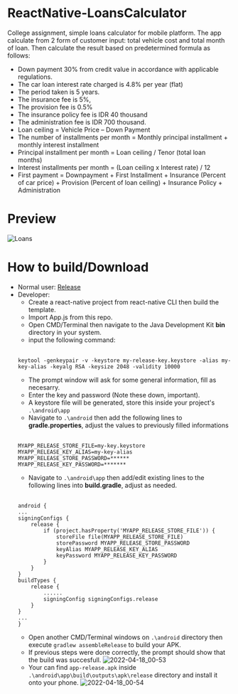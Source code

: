 # ReactNative-LoansCalculator
College assignment, simple loans calculator for mobile platform. The app calculate from 2 form of customer input: total vehicle cost and total month of loan. Then calculate the result based on predetermined formula as follows:
* Down payment 30% from credit value in accordance with applicable regulations. 
* The car loan interest rate charged is 4.8% per year (flat) 
* The period taken is 5 years. 
* The insurance fee is 5%, 
* The provision fee is 0.5%
* The insurance policy fee is IDR 40 thousand 
* The administration fee is IDR 700 thousand.
* Loan ceiling = Vehicle Price – Down Payment<br>
* The number of installments per month = Monthly principal installment + monthly interest installment<br>
* Principal installment per month = Loan ceiling / Tenor (total loan months)<br>
* Interest installments per month = (Loan ceiling x Interest rate) / 12<br>
* First payment = Downpayment + First Installment + Insurance (Percent of car price) + Provision (Percent of loan ceiling) + Insurance Policy + Administration

# Preview
![Loans](https://user-images.githubusercontent.com/103828697/163724832-c3bb7a1b-244d-43ca-87c5-7bd2f10f9878.png)

# How to build/Download
* Normal user: [Release](https://github.com/ArigathanksGozaimuch/ReactNative-LoansCalculator/releases/tag/v.1)
* Developer:
  * Create a react-native project from react-native CLI then build the template.
  * Import App.js from this repo.
  * Open CMD/Terminal then navigate to the Java Development Kit **bin** directory in your system.
  * input the following command:<br> <br> 
  ```
  keytool -genkeypair -v -keystore my-release-key.keystore -alias my-key-alias -keyalg RSA -keysize 2048 -validity 10000
  ```
  * The prompt window will ask for some general information, fill as necesarry.
  * Enter the key and password (Note these down, important).
  * A keystore file will be generated, store this inside your project's `.\android\app`
  * Navigate to `.\android` then add the following lines to **gradle.properties**, adjust the values to previously filled informations<br> <br> 
  ```
  MYAPP_RELEASE_STORE_FILE=my-key.keystore
  MYAPP_RELEASE_KEY_ALIAS=my-key-alias
  MYAPP_RELEASE_STORE_PASSWORD=******
  MYAPP_RELEASE_KEY_PASSWORD=*******
  ```
  * Navigate to `.\android\app` then add/edit existing lines to the following lines into **build.gradle**, adjust as needed. <br> <br>
  ```
  android {
  ...
  signingConfigs {
      release {
          if (project.hasProperty('MYAPP_RELEASE_STORE_FILE')) {
              storeFile file(MYAPP_RELEASE_STORE_FILE)
              storePassword MYAPP_RELEASE_STORE_PASSWORD
              keyAlias MYAPP_RELEASE_KEY_ALIAS
              keyPassword MYAPP_RELEASE_KEY_PASSWORD
          }
      }
  }
  buildTypes {
      release {
          ......
          signingConfig signingConfigs.release
      }
  }
  ...
  }
  ```
  * Open another CMD/Terminal windows on `.\android` directory then execute `gradlew assembleRelease` to build your APK.
  * If previous steps were done correctly, the prompt should show that the build was succesfull.
  ![2022-04-18_00-53](https://user-images.githubusercontent.com/103828697/163726509-3e7784a8-b8c8-4bb3-8eb7-d78a286489c6.png)
  * Your can find `app-release.apk` inside `.\android\app\build\outputs\apk\release` directory and install it onto your phone.
  ![2022-04-18_00-54](https://user-images.githubusercontent.com/103828697/163726534-44118337-d471-43f0-a8f1-0371e13139ec.png)
